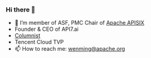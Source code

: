 ### Hi there 👋

- 🔭 I’m member of ASF, PMC Chair of [Apache APISIX](https://github.com/apache/apisix)
- Founder & CEO of API7.ai
- [Columnist](https://time.geekbang.org/column/intro/186)
- Tencent Cloud TVP
- 📫 How to reach me: wenming@apache.org

